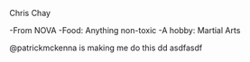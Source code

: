 Chris Chay

-From NOVA
-Food: Anything non-toxic
-A hobby: Martial Arts
 
@patrickmckenna is making me do this
dd
asdfasdf
